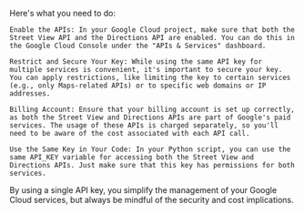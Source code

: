 Here's what you need to do:

    Enable the APIs: In your Google Cloud project, make sure that both the Street View API and the Directions API are enabled. You can do this in the Google Cloud Console under the "APIs & Services" dashboard.

    Restrict and Secure Your Key: While using the same API key for multiple services is convenient, it's important to secure your key. You can apply restrictions, like limiting the key to certain services (e.g., only Maps-related APIs) or to specific web domains or IP addresses.

    Billing Account: Ensure that your billing account is set up correctly, as both the Street View and Directions APIs are part of Google's paid services. The usage of these APIs is charged separately, so you'll need to be aware of the cost associated with each API call.

    Use the Same Key in Your Code: In your Python script, you can use the same API_KEY variable for accessing both the Street View and Directions APIs. Just make sure that this key has permissions for both services.

By using a single API key, you simplify the management of your Google Cloud services, but always be mindful of the security and cost implications.